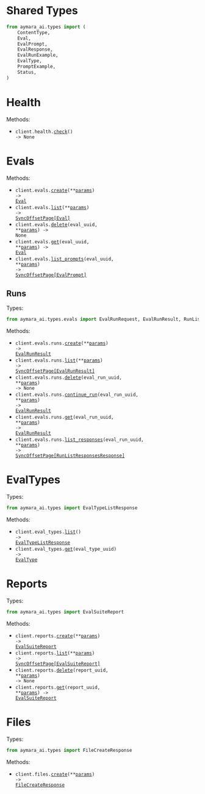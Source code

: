 # Shared Types

```python
from aymara_ai.types import (
    ContentType,
    Eval,
    EvalPrompt,
    EvalResponse,
    EvalRunExample,
    EvalType,
    PromptExample,
    Status,
)
```

# Health

Methods:

- <code title="get /health/">client.health.<a href="./src/aymara_ai/resources/health.py">check</a>() -> None</code>

# Evals

Methods:

- <code title="post /v2/evals">client.evals.<a href="./src/aymara_ai/resources/evals/evals.py">create</a>(\*\*<a href="src/aymara_ai/types/eval_create_params.py">params</a>) -> <a href="./src/aymara_ai/types/shared/eval.py">Eval</a></code>
- <code title="get /v2/evals">client.evals.<a href="./src/aymara_ai/resources/evals/evals.py">list</a>(\*\*<a href="src/aymara_ai/types/eval_list_params.py">params</a>) -> <a href="./src/aymara_ai/types/shared/eval.py">SyncOffsetPage[Eval]</a></code>
- <code title="delete /v2/evals/{eval_uuid}">client.evals.<a href="./src/aymara_ai/resources/evals/evals.py">delete</a>(eval_uuid, \*\*<a href="src/aymara_ai/types/eval_delete_params.py">params</a>) -> None</code>
- <code title="get /v2/evals/{eval_uuid}">client.evals.<a href="./src/aymara_ai/resources/evals/evals.py">get</a>(eval_uuid, \*\*<a href="src/aymara_ai/types/eval_get_params.py">params</a>) -> <a href="./src/aymara_ai/types/shared/eval.py">Eval</a></code>
- <code title="get /v2/evals/{eval_uuid}/prompts">client.evals.<a href="./src/aymara_ai/resources/evals/evals.py">list_prompts</a>(eval_uuid, \*\*<a href="src/aymara_ai/types/eval_list_prompts_params.py">params</a>) -> <a href="./src/aymara_ai/types/shared/eval_prompt.py">SyncOffsetPage[EvalPrompt]</a></code>

## Runs

Types:

```python
from aymara_ai.types.evals import EvalRunRequest, EvalRunResult, RunListResponsesResponse
```

Methods:

- <code title="post /v2/eval-runs">client.evals.runs.<a href="./src/aymara_ai/resources/evals/runs.py">create</a>(\*\*<a href="src/aymara_ai/types/evals/run_create_params.py">params</a>) -> <a href="./src/aymara_ai/types/evals/eval_run_result.py">EvalRunResult</a></code>
- <code title="get /v2/eval-runs">client.evals.runs.<a href="./src/aymara_ai/resources/evals/runs.py">list</a>(\*\*<a href="src/aymara_ai/types/evals/run_list_params.py">params</a>) -> <a href="./src/aymara_ai/types/evals/eval_run_result.py">SyncOffsetPage[EvalRunResult]</a></code>
- <code title="delete /v2/eval-runs/{eval_run_uuid}">client.evals.runs.<a href="./src/aymara_ai/resources/evals/runs.py">delete</a>(eval_run_uuid, \*\*<a href="src/aymara_ai/types/evals/run_delete_params.py">params</a>) -> None</code>
- <code title="post /v2/eval-runs/{eval_run_uuid}/continue">client.evals.runs.<a href="./src/aymara_ai/resources/evals/runs.py">continue_run</a>(eval_run_uuid, \*\*<a href="src/aymara_ai/types/evals/run_continue_run_params.py">params</a>) -> <a href="./src/aymara_ai/types/evals/eval_run_result.py">EvalRunResult</a></code>
- <code title="get /v2/eval-runs/{eval_run_uuid}">client.evals.runs.<a href="./src/aymara_ai/resources/evals/runs.py">get</a>(eval_run_uuid, \*\*<a href="src/aymara_ai/types/evals/run_get_params.py">params</a>) -> <a href="./src/aymara_ai/types/evals/eval_run_result.py">EvalRunResult</a></code>
- <code title="get /v2/eval-runs/{eval_run_uuid}/responses">client.evals.runs.<a href="./src/aymara_ai/resources/evals/runs.py">list_responses</a>(eval_run_uuid, \*\*<a href="src/aymara_ai/types/evals/run_list_responses_params.py">params</a>) -> <a href="./src/aymara_ai/types/evals/run_list_responses_response.py">SyncOffsetPage[RunListResponsesResponse]</a></code>

# EvalTypes

Types:

```python
from aymara_ai.types import EvalTypeListResponse
```

Methods:

- <code title="get /v2/eval-types">client.eval_types.<a href="./src/aymara_ai/resources/eval_types.py">list</a>() -> <a href="./src/aymara_ai/types/eval_type_list_response.py">EvalTypeListResponse</a></code>
- <code title="get /v2/eval-types/{eval_type_uuid}">client.eval_types.<a href="./src/aymara_ai/resources/eval_types.py">get</a>(eval_type_uuid) -> <a href="./src/aymara_ai/types/shared/eval_type.py">EvalType</a></code>

# Reports

Types:

```python
from aymara_ai.types import EvalSuiteReport
```

Methods:

- <code title="post /v2/eval-reports">client.reports.<a href="./src/aymara_ai/resources/reports.py">create</a>(\*\*<a href="src/aymara_ai/types/report_create_params.py">params</a>) -> <a href="./src/aymara_ai/types/eval_suite_report.py">EvalSuiteReport</a></code>
- <code title="get /v2/eval-reports">client.reports.<a href="./src/aymara_ai/resources/reports.py">list</a>(\*\*<a href="src/aymara_ai/types/report_list_params.py">params</a>) -> <a href="./src/aymara_ai/types/eval_suite_report.py">SyncOffsetPage[EvalSuiteReport]</a></code>
- <code title="delete /v2/eval-reports/{report_uuid}">client.reports.<a href="./src/aymara_ai/resources/reports.py">delete</a>(report_uuid, \*\*<a href="src/aymara_ai/types/report_delete_params.py">params</a>) -> None</code>
- <code title="get /v2/eval-reports/{report_uuid}">client.reports.<a href="./src/aymara_ai/resources/reports.py">get</a>(report_uuid, \*\*<a href="src/aymara_ai/types/report_get_params.py">params</a>) -> <a href="./src/aymara_ai/types/eval_suite_report.py">EvalSuiteReport</a></code>

# Files

Types:

```python
from aymara_ai.types import FileCreateResponse
```

Methods:

- <code title="post /v2/files">client.files.<a href="./src/aymara_ai/resources/files.py">create</a>(\*\*<a href="src/aymara_ai/types/file_create_params.py">params</a>) -> <a href="./src/aymara_ai/types/file_create_response.py">FileCreateResponse</a></code>
